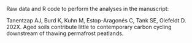 Raw data and R code to perform the analyses in the manuscript:

Tanentzap AJ, Burd K, Kuhn M, Estop-Aragonés C, Tank SE, Olefeldt D. 202X. Aged soils contribute little to contemporary carbon cycling downstream of thawing permafrost peatlands. 

